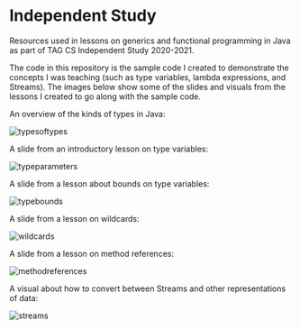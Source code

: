 # Independent Study
Resources used in lessons on generics and functional programming in Java as part of TAG CS Independent Study 2020-2021.

The code in this repository is the sample code I created to demonstrate the concepts I was teaching (such as type variables, lambda expressions, and Streams). The images below show some of the slides and visuals from the lessons I created to go along with the sample code.

An overview of the kinds of types in Java:

![typesoftypes](https://user-images.githubusercontent.com/60260374/120557612-d08ef180-c3c3-11eb-8193-591443433add.PNG)

A slide from an introductory lesson on type variables:

![typeparameters](https://user-images.githubusercontent.com/60260374/120557646-dbe21d00-c3c3-11eb-9b21-66def24c5038.PNG)

A slide from a lesson about bounds on type variables:

![typebounds](https://user-images.githubusercontent.com/60260374/120557691-eac8cf80-c3c3-11eb-9ad5-9cee992c8fe2.PNG)

A slide from a lesson on wildcards:

![wildcards](https://user-images.githubusercontent.com/60260374/120557712-f1efdd80-c3c3-11eb-97e0-16f1b89cc3ef.PNG)

A slide from a lesson on method references:

![methodreferences](https://user-images.githubusercontent.com/60260374/120557755-059b4400-c3c4-11eb-8628-4fb12a13f628.PNG)

A visual about how to convert between Streams and other representations of data:

![streams](https://user-images.githubusercontent.com/60260374/120557807-164bba00-c3c4-11eb-8bfa-df0b75419312.PNG)
